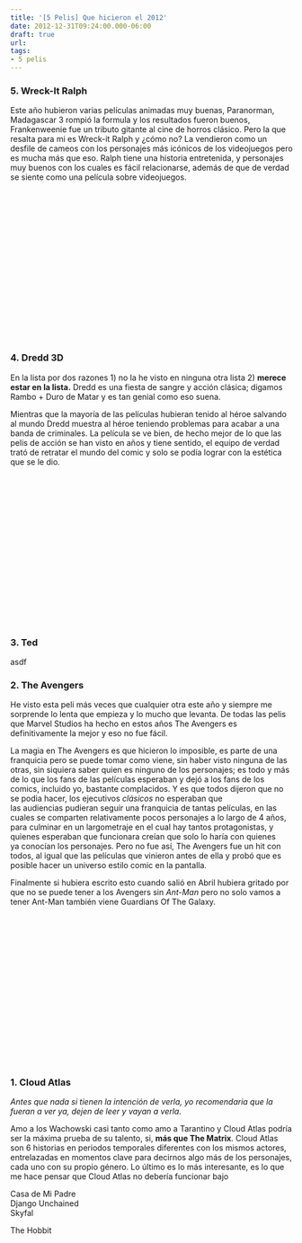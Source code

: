 ```yaml
---
title: '[5 Pelis] Que hicieron el 2012'
date: 2012-12-31T09:24:00.000-06:00
draft: true
url: 
tags: 
- 5 pelis
---
```


### 5\. Wreck-It Ralph

Este año hubieron varias películas animadas muy buenas, Paranorman, Madagascar 3 rompió la formula y los resultados fueron buenos, Frankenweenie fue un tributo gitante al cine de horros clásico. Pero la que resalta para mi es Wreck-it Ralph y ¿cómo no? La vendieron como un desfile de cameos con los personajes más icónicos de los videojuegos pero es mucha más que eso. Ralph tiene una historia entretenida, y personajes muy buenos con los cuales es fácil relacionarse, además de que de verdad se siente como una película sobre videojuegos.

  

<object width="320" height="266" class="BLOGGER-youtube-video" classid="clsid:D27CDB6E-AE6D-11cf-96B8-444553540000" codebase="http://download.macromedia.com/pub/shockwave/cabs/flash/swflash.cab#version=6,0,40,0" data-thumbnail-src="http://3.gvt0.com/vi/btB8tb8fLYM/0.jpg"><param name="movie" value="http://www.youtube.com/v/btB8tb8fLYM&amp;fs=1&amp;source=uds"><param name="bgcolor" value="#FFFFFF"><param name="allowFullScreen" value="true"><embed width="320" height="266" src="http://www.youtube.com/v/btB8tb8fLYM&amp;fs=1&amp;source=uds" type="application/x-shockwave-flash" allowfullscreen="true"></object>

  

### 4. Dredd 3D

En la lista por dos razones 1) no la he visto en ninguna otra lista 2) **merece estar en la lista.** Dredd es una fiesta de sangre y acción clásica; digamos Rambo + Duro de Matar y es tan genial como eso suena. 

  

Mientras que la mayoría de las películas hubieran tenido al héroe salvando al mundo Dredd muestra al héroe teniendo problemas para acabar a una banda de criminales. La película se ve bien, de hecho mejor de lo que las pelis de acción se han visto en años y tiene sentido, el equipo de verdad trató de retratar el mundo del comic y solo se podía lograr con la estética que se le dio.

  

<object width="320" height="266" class="BLOGGER-youtube-video" classid="clsid:D27CDB6E-AE6D-11cf-96B8-444553540000" codebase="http://download.macromedia.com/pub/shockwave/cabs/flash/swflash.cab#version=6,0,40,0" data-thumbnail-src="http://2.gvt0.com/vi/PifvRiHVSCY/0.jpg"><param name="movie" value="http://www.youtube.com/v/PifvRiHVSCY&amp;fs=1&amp;source=uds"><param name="bgcolor" value="#FFFFFF"><param name="allowFullScreen" value="true"><embed width="320" height="266" src="http://www.youtube.com/v/PifvRiHVSCY&amp;fs=1&amp;source=uds" type="application/x-shockwave-flash" allowfullscreen="true"></object>

  

### 3\. Ted

asdf

  

### 2\. The Avengers

He visto esta peli más veces que cualquier otra este año y siempre me sorprende lo lenta que empieza y lo mucho que levanta. De todas las pelis que Marvel Studios ha hecho en estos años The Avengers es definitivamente la mejor y eso no fue fácil.

  

La magia en The Avengers es que hicieron lo imposible, es parte de una franquicia pero se puede tomar como viene, sin haber visto ninguna de las otras, sin siquiera saber quien es ninguno de los personajes; es todo y más de lo que los fans de las películas esperaban y dejó a los fans de los comics, incluido yo, bastante complacidos. Y es que todos dijeron que no se podia hacer, los ejecutivos _clásicos_ no esperaban que las audiencias pudieran seguir una franquicia de tantas películas, en las cuales se comparten relativamente pocos personajes a lo largo de 4 años, para culminar en un largometraje en el cual hay tantos protagonistas, y quienes esperaban que funcionara creían que solo lo haría con quienes ya conocían los personajes. Pero no fue así, The Avengers fue un hit con todos, al igual que las películas que vinieron antes de ella y probó que es posible hacer un universo estilo comic en la pantalla.

  

Finalmente si hubiera escrito esto cuando salió en Abril hubiera gritado por que no se puede tener a los Avengers sin _Ant-Man_ pero no solo vamos a tener Ant-Man también viene Guardians Of The Galaxy.

  

<object width="320" height="266" class="BLOGGER-youtube-video" classid="clsid:D27CDB6E-AE6D-11cf-96B8-444553540000" codebase="http://download.macromedia.com/pub/shockwave/cabs/flash/swflash.cab#version=6,0,40,0" data-thumbnail-src="http://2.gvt0.com/vi/1hPpG4s3-O4/0.jpg"><param name="movie" value="http://www.youtube.com/v/1hPpG4s3-O4&amp;fs=1&amp;source=uds"><param name="bgcolor" value="#FFFFFF"><param name="allowFullScreen" value="true"><embed width="320" height="266" src="http://www.youtube.com/v/1hPpG4s3-O4&amp;fs=1&amp;source=uds" type="application/x-shockwave-flash" allowfullscreen="true"></object>

  

### 1\. Cloud Atlas

_Antes que nada si tienen la intención de verla, yo recomendaria que la fueran a ver ya, dejen de leer y vayan a verla._

Amo a los Wachowski casi tanto como amo a Tarantino y Cloud Atlas podría ser la máxima prueba de su talento, si, **más que The Matrix**. Cloud Atlas son 6 historias en periodos temporales diferentes con los mismos actores, entrelazadas en momentos clave para decirnos algo más de los personajes, cada uno con su propio género. Lo último es lo más interesante, es lo que me hace pensar que Cloud Atlas no debería funcionar bajo 

  

  

Casa de Mi Padre  
Django Unchained  
Skyfal

The Hobbit